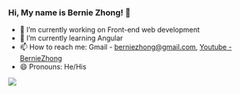 ### Hi, My name is Bernie Zhong! 👋

- 🔭 I’m currently working on Front-end web development
- 🌱 I’m currently learning Angular
- 📫 How to reach me: Gmail - berniezhong@gmail.com, [Youtube - BernieZhong](https://www.youtube.com/channel/UCNbRw8lqH8c9J8lRMhVI1fQ)
- 😄 Pronouns: He/His

<img src="https://github-readme-stats.vercel.app/api?username=Berniez88&&show_icons=true&title_color=ffffff&icon_color=bb2acf&text_color=daf7dc&bg_color=151515">
